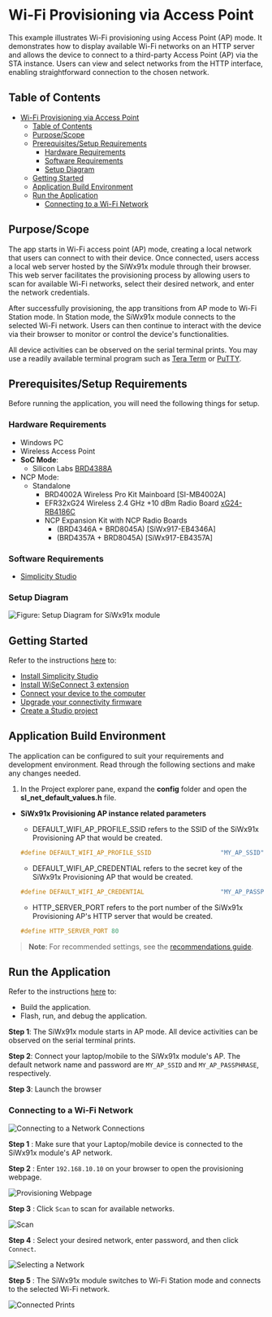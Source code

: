 # Wi-Fi Provisioning via Access Point

This example illustrates Wi-Fi provisioning using Access Point (AP) mode. It demonstrates how to display available Wi-Fi networks on an HTTP server and allows the device to connect to a third-party Access Point (AP) via the STA instance. Users can view and select networks from the HTTP interface, enabling straightforward connection to the chosen network.

## Table of Contents

- [Wi-Fi Provisioning via Access Point](#wi-fi-provisioning-via-access-point)
	- [Table of Contents](#table-of-contents)
	- [Purpose/Scope](#purposescope)
	- [Prerequisites/Setup Requirements](#prerequisitessetup-requirements)
		- [Hardware Requirements](#hardware-requirements)
		- [Software Requirements](#software-requirements)
		- [Setup Diagram](#setup-diagram)
	- [Getting Started](#getting-started)
	- [Application Build Environment](#application-build-environment)
	- [Run the Application](#run-the-application)
		- [Connecting to a Wi-Fi Network](#connecting-to-a-wi-fi-network)

## Purpose/Scope

The app starts in Wi-Fi access point (AP) mode, creating a local network that users can connect to with their device. Once connected, users access a local web server hosted by the SiWx91x module through their browser. This web server facilitates the provisioning process by allowing users to scan for available Wi-Fi networks, select their desired network, and enter the network credentials.

After successfully provisioning, the app transitions from AP mode to Wi-Fi Station mode. In Station mode, the SiWx91x module connects to the selected Wi-Fi network. Users can then continue to interact with the device via their browser to monitor or control the device's functionalities.

All device activities can be observed on the serial terminal prints. You may use a readily available terminal program such as [Tera Term](https://teratermproject.github.io/index-en.html) or [PuTTY](https://www.putty.org/).

## Prerequisites/Setup Requirements

 Before running the application, you will need the following things for setup.

### Hardware Requirements

- Windows PC
- Wireless Access Point
- **SoC Mode**:
  - Silicon Labs [BRD4388A](https://www.silabs.com/)
- NCP Mode:
  - Standalone
    - BRD4002A Wireless Pro Kit Mainboard [SI-MB4002A]
    - EFR32xG24 Wireless 2.4 GHz +10 dBm Radio Board [xG24-RB4186C](https://www.silabs.com/development-tools/wireless/xg24-rb4186c-efr32xg24-wireless-gecko-radio-board?tab=overview)
    - NCP Expansion Kit with NCP Radio Boards
      - (BRD4346A + BRD8045A) [SiWx917-EB4346A]
      - (BRD4357A + BRD8045A) [SiWx917-EB4357A]

### Software Requirements

- [Simplicity Studio](https://www.silabs.com/developers/simplicity-studio)


### Setup Diagram

![Figure: Setup Diagram for SiWx91x module](resources/readme/setup.png)

## Getting Started

Refer to the instructions [here](https://docs.silabs.com/wiseconnect/latest/wiseconnect-getting-started/) to:

- [Install Simplicity Studio](https://docs.silabs.com/wiseconnect/latest/wiseconnect-developers-guide-developing-for-silabs-hosts/#install-simplicity-studio)
- [Install WiSeConnect 3 extension](https://docs.silabs.com/wiseconnect/latest/wiseconnect-developers-guide-developing-for-silabs-hosts/#install-the-wi-se-connect-3-extension)
- [Connect your device to the computer](https://docs.silabs.com/wiseconnect/latest/wiseconnect-developers-guide-developing-for-silabs-hosts/#connect-si-wx91x-to-computer)
- [Upgrade your connectivity firmware ](https://docs.silabs.com/wiseconnect/latest/wiseconnect-developers-guide-developing-for-silabs-hosts/#update-si-wx91x-connectivity-firmware)
- [Create a Studio project ](https://docs.silabs.com/wiseconnect/latest/wiseconnect-developers-guide-developing-for-silabs-hosts/#create-a-project)

## Application Build Environment

The application can be configured to suit your requirements and development environment. Read through the following sections and make any changes needed.

1. In the Project explorer pane, expand the **config** folder and open the **sl_net_default_values.h** file.
- **SiWx91x Provisioning AP instance related parameters**

	- DEFAULT_WIFI_AP_PROFILE_SSID refers to the SSID of the SiWx91x Provisioning AP that would be created.

  	```c
  	#define DEFAULT_WIFI_AP_PROFILE_SSID                   "MY_AP_SSID"
  	```

	- DEFAULT_WIFI_AP_CREDENTIAL refers to the secret key of the SiWx91x Provisioning AP that would be created.

  	```c
  	#define DEFAULT_WIFI_AP_CREDENTIAL                     "MY_AP_PASSPHRASE"
  	```

	-  HTTP_SERVER_PORT refers to the port number of the SiWx91x Provisioning AP's HTTP server that would be created.

  	```c
  	#define HTTP_SERVER_PORT 80
  	```

> **Note**: For recommended settings, see the [recommendations guide](https://docs.silabs.com/wiseconnect/latest/wiseconnect-developers-guide-prog-recommended-settings/).

## Run the Application

Refer to the instructions [here](https://docs.silabs.com/wiseconnect/latest/wiseconnect-getting-started/) to:

- Build the application.
- Flash, run, and debug the application.

**Step 1**: The SiWx91x module starts in AP mode. All device activities can be observed on the serial terminal prints.

**Step 2**: Connect your laptop/mobile to the SiWx91x module's AP. The default network name and password are `MY_AP_SSID` and `MY_AP_PASSPHRASE`, respectively.

**Step 3**: Launch the browser 

### Connecting to a Wi-Fi Network

![Connecting to a Network Connections](resources/readme/connecting-to-a-network-connections.png)

**Step 1** : Make sure that your Laptop/mobile device is connected to the SiWx91x module's AP network.

**Step 2** : Enter `192.168.10.10` on your browser to open the provisioning webpage.

![Provisioning Webpage](resources/readme/provisioning-webpage.png)

**Step 3** : Click `Scan` to scan for available networks. 

![Scan](resources/readme/scan.png)

**Step 4** : Select your desired network, enter password, and then click `Connect`.

![Selecting a Network](resources/readme/selecting-a-network.png)

**Step 5** : The SiWx91x module switches to Wi-Fi Station mode and connects to the selected Wi-Fi network. 

![Connected Prints](resources/readme/connected-prints.png)

